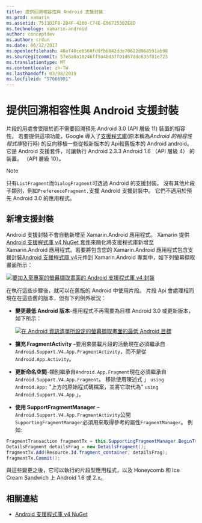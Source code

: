 ```yaml
---
title: 提供回溯相容性與 Android 支援封裝
ms.prod: xamarin
ms.assetid: 7511D2F8-2B4F-4200-C74E-E967153B2E8D
ms.technology: xamarin-android
author: conceptdev
ms.author: crdun
ms.date: 06/12/2017
ms.openlocfilehash: 48ef40ce8560fd9fbb842dde70622d968591ab98
ms.sourcegitcommit: 57e8a0a10246ff9a4bd37f01d67ddc635f81e723
ms.translationtype: MT
ms.contentlocale: zh-TW
ms.lasthandoff: 03/08/2019
ms.locfileid: "57666901"
---
```

# <a name="providing-backwards-compatibility-with-the-android-support-package"></a>提供回溯相容性與 Android 支援封裝

片段的用處會受限於而不需要回溯預先 Android 3.0 (API 層級 11) 裝置的相容性。 若要提供這項功能，Google 導入了[支援程式庫](https://developer.android.com/sdk/compatibility-library.html)(原本稱為*Android 的相容性程式庫*發行時) 的反向移植一些從較新版本的 Api較舊版本的 Android android。 它是 Android 支援套件，可讓執行 Android 2.3.3 Android 1.6 （API 層級 4） 的裝置。 （API 層級 10）。

> [!NOTE]
> 只有`ListFragment`而`DialogFragment`可透過 Android 的支援封裝。 沒有其他片段子類別，例如`PreferenceFragment,`支援 Android 支援封裝中。 它們不適用於預先 Android 3.0 的應用程式。 


## <a name="adding-the-support-package"></a>新增支援封裝

Android 支援封裝不會自動新增至 Xamarin.Android 應用程式。 Xamarin 提供[Android 支援程式庫 v4 NuGet 套件](https://www.nuget.org/packages/Xamarin.Android.Support.v4/)來簡化將支援程式庫新增至 Xamarin.Android 應用程式。若要將包含您的 Xamarin.Android 應用程式包含支援封裝[Android 支援程式庫 v4](https://www.nuget.org/packages/Xamarin.Android.Support.v4/)元件到 Xamarin.Android 專案中，如下列螢幕擷取畫面所示： 

[![要加入至專案的螢幕擷取畫面的 Android 支援程式庫 v4 封裝](providing-backwards-compatibility-images/02-sml.png)](providing-backwards-compatibility-images/02.png#lightbox)

在執行這些步驟後，就可以在舊版的 Android 中使用片段。 片段 Api 會處理相同現在在這些舊的版本，但有下列例外狀況： 

-   **變更最低 Android 版本**&ndash;應用程式不再需要為目標 Android 3.0 或更新版本，如下所示： 

    [![在 Android 資訊清單所設定的螢幕擷取畫面的最低 Android 目標](providing-backwards-compatibility-images/03-sml.png)](providing-backwards-compatibility-images/03.png#lightbox)

-   **擴充 FragmentActivity** &ndash;要用來裝載片段的活動現在必須繼承自`Android.Support.V4.App.FragmentActivity`，而不是從`Android.App.Activity`。 

-   **更新命名空間**&ndash;類別繼承自`Android.App.Fragment`現在必須繼承自`Android.Support.V4.App.Fragment`。 移除使用陳述式 」 `using Android.App;` "上方的原始程式碼檔案，並將它取代為" `using Android.Support.V4.App` 」。 

-   **使用 SupportFragmentManager** &ndash; `Android.Support.V4.App.FragmentActivity`公開`SupportingFragmentManager`必須用來取得參考的屬性`FragmentManager`。 例如:  

```csharp
FragmentTransaction fragmentTx = this.SupportingFragmentManager.BeginTransaction();
DetailsFragment detailsFrag = new DetailsFragment();
fragmentTx.Add(Resource.Id.fragment_container, detailsFrag);
fragmentTx.Commit();
```

與這些變更之後，它可以執行的片段型應用程式，以及 Honeycomb 和 Ice Cream Sandwich 上 Android 1.6 或 2.x。 


## <a name="related-links"></a>相關連結

- [Android 支援程式庫 v4 NuGet](https://www.nuget.org/packages/Xamarin.Android.Support.v4/)
